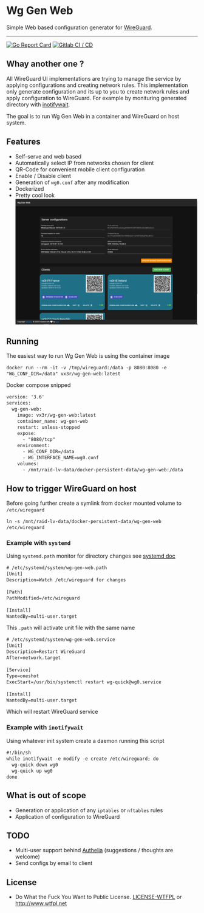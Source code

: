# Wg Gen Web

Simple Web based configuration generator for [WireGuard](https://wireguard.com).

---

<p align="left">
    <a href="https://goreportcard.com/report/github.com/vx3r/wg-gen-web"><img src="https://goreportcard.com/badge/github.com/vx3r/wg-gen-web" alt="Go Report Card"></a>
    <a href="https://gitlab.127-0-0-1.fr/vx3r/wg-gen-web/commits/master"><img src="https://gitlab.127-0-0-1.fr/vx3r/wg-gen-web/badges/master/pipeline.svg" alt="Gitlab CI / CD"></a>
</p>

## Whay another one ?

All WireGuard UI implementations are trying to manage the service by applying configurations and creating network rules.
This implementation only generate configuration and its up to you to create network rules and apply configuration to WireGuard.
For example by monituring generated directory with [inotifywait](https://github.com/inotify-tools/inotify-tools/wiki). 

The goal is to run Wg Gen Web in a container and WireGuard on host system.

## Features

 * Self-serve and web based
 * Automatically select IP from networks chosen for client
 * QR-Code for convenient mobile client configuration
 * Enable / Disable client
 * Generation of `wg0.conf` after any modification
 * Dockerized
 * Pretty cool look
![Screenshot](Wg-Gen-Web.png)

## Running

The easiest way to run Wg Gen Web is using the container image
```
docker run --rm -it -v /tmp/wireguard:/data -p 8080:8080 -e "WG_CONF_DIR=/data" vx3r/wg-gen-web:latest
```
Docker compose snipped
```
version: '3.6'
services:
  wg-gen-web:
    image: vx3r/wg-gen-web:latest
    container_name: wg-gen-web
    restart: unless-stopped
    expose:
      - "8080/tcp"
    environment:
      - WG_CONF_DIR=/data
      - WG_INTERFACE_NAME=wg0.conf
    volumes:
      - /mnt/raid-lv-data/docker-persistent-data/wg-gen-web:/data
```
## How to trigger WireGuard on host

Before going further create a symlink from docker mounted volume to `/etc/wireguard`
```
ln -s /mnt/raid-lv-data/docker-persistent-data/wg-gen-web /etc/wireguard
```

### Example with ```systemd```
Using `systemd.path` monitor for directory changes see [systemd doc](https://www.freedesktop.org/software/systemd/man/systemd.path.html)
```
# /etc/systemd/system/wg-gen-web.path
[Unit]
Description=Watch /etc/wireguard for changes

[Path]
PathModified=/etc/wireguard

[Install]
WantedBy=multi-user.target
```
This `.path` will activate unit file with the same name
```
# /etc/systemd/system/wg-gen-web.service
[Unit]
Description=Restart WireGuard
After=network.target

[Service]
Type=oneshot
ExecStart=/usr/bin/systemctl restart wg-quick@wg0.service

[Install]
WantedBy=multi-user.target
```
Which will restart WireGuard service 

### Example with ```inotifywait```
Using whatever init system create a daemon running this script
```
#!/bin/sh
while inotifywait -e modify -e create /etc/wireguard; do
  wg-quick down wg0
  wg-quick up wg0
done
```

## What is out of scope

 * Generation or application of any `iptables` or `nftables` rules
 * Application of configuration to WireGuard

## TODO

 * Multi-user support behind [Authelia](https://github.com/authelia/authelia) (suggestions / thoughts are welcome)
 * Send configs by email to client
 
## License

 * Do What the Fuck You Want to Public License. [LICENSE-WTFPL](LICENSE-WTFPL) or http://www.wtfpl.net
